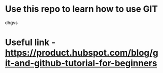 # Use this repo to learn how to use GIT 
dhgvs

# Useful link - https://product.hubspot.com/blog/git-and-github-tutorial-for-beginners
